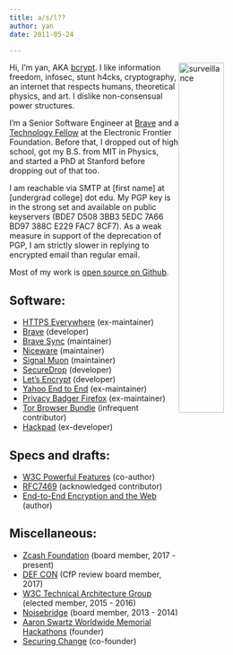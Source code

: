 ```yaml
---
title: a/s/l??
author: yan
date: 2011-05-24

---
```

[<img class="wp-image-592 alignright" src="https://zyan.scripts.mit.edu/blog/wp-content/uploads/2013/05/surveillance-576x1024.jpg" alt="surveillance" style="width:40%; display:flex; float: right;" srcset="https://zyan.scripts.mit.edu/blog/wp-content/uploads/2013/05/surveillance-576x1024.jpg 576w, https://zyan.scripts.mit.edu/blog/wp-content/uploads/2013/05/surveillance-169x300.jpg 169w, https://zyan.scripts.mit.edu/blog/wp-content/uploads/2013/05/surveillance.jpg 585w" sizes="(max-width: 282px) 100vw, 282px" />][1]
Hi, I&#8217;m yan, AKA [bcrypt][2]. I like information freedom, infosec, stunt h4cks, cryptography, an internet that respects humans, theoretical physics, and art. I dislike non-consensual power structures.


I&#8217;m a Senior Software Engineer at [Brave][3] and a [Technology Fellow][4] at the Electronic Frontier Foundation. Before that, I dropped out of high school, got my B.S. from MIT in Physics, and started a PhD at Stanford before dropping out of that too.

I am reachable via SMTP at [first name] at [undergrad college] dot edu. My PGP key is in the strong set and available on public keyservers (BDE7 D508 3BB3 5EDC 7A66  BD97 388C E229 FAC7 8CF7). As a weak measure in support of the deprecation of PGP, I am strictly slower in replying to encrypted email than regular email.

Most of my work is <a href="https://github.com/diracdeltas" target="_blank">open source on Github</a>.

## Software:
  <ul>
    <li>
      <a href="https://eff.org/https-everywhere">HTTPS Everywhere</a> (ex-maintainer)
    </li>
    <li>
      <a href="https://github.com/brave/browser-laptop">Brave</a> (developer)
    </li>
    <li>
      <a href="https://github.com/brave/sync">Brave Sync</a> (maintainer)
    </li>
    <li>
      <a href="https://diracdeltas.github.io/niceware/">Niceware</a> (maintainer)
    </li>
    <li>
      <a href="https://github.com/diracdeltas/signal-muon">Signal Muon</a> (maintainer)
    </li>
    <li>
      <a href="https://pressfreedomfoundation.org/securedrop">SecureDrop</a> (developer)
    </li>
    <li>
      <a href="https://letsencrypt.org/">Let’s Encrypt</a> (developer)
    </li>
    <li>
      <a href="https://github.com/yahoo/end-to-end">Yahoo End to End</a> (ex-maintainer)
    </li>
    <li>
      <a href="https://github.com/efforg/privacybadgerfirefox">Privacy Badger Firefox</a> (ex-maintainer)
    </li>
    <li>
      <a href="https://torproject.org/">Tor Browser Bundle</a> (infrequent contributor)
    </li>
    <li>
      <a href="https://hackpad.com/">Hackpad</a> (ex-developer)
    </li>
  </ul>

## Specs and drafts:
  <ul>
    <li>
      <a href="http://www.w3.org/TR/powerful-features/">W3C Powerful Features</a> (co-author)
    </li>
    <li>
      <a href="https://tools.ietf.org/html/rfc7469">RFC7469</a> (acknowledged contributor)
    </li>
    <li>
      <a href="http://www.w3.org/2001/tag/doc/encryption-finding/">End-to-End Encryption and the Web</a> (author)
    </li>
  </ul>

## Miscellaneous:
  <ul>
    <li>
      <a href="http://z.cash.foundation/">Zcash Foundation</a> (board member, 2017 - present)
    </li>
    <li>
      <a href="https://www.defcon.org/">DEF CON</a> (CfP review board member, 2017)
    </li>
    <li>
      <a href="http://www.w3.org/2001/tag/">W3C Technical Architecture Group</a> (elected member, 2015 - 2016)
    </li>
    <li>
      <a href="https://noisebridge.net/">Noisebridge</a> (board member, 2013 - 2014)
    </li>
    <li>
      <a href="http://aaronswartzhackathon.org/">Aaron Swartz Worldwide Memorial Hackathons</a> (founder)
    </li>
    <li>
      <a href="https://securingchange.org/">Securing Change</a> (co-founder)
    </li>
  </ul>

 [1]: https://zyan.scripts.mit.edu/blog/wp-content/uploads/2013/05/surveillance.jpg
 [2]: https://twitter.com/bcrypt
 [3]: https://brave.com
 [4]: https://www.eff.org/about/staff/yan-zhu-0
 [5]: http://web.mit.edu/zyan/www/zyan.txt
